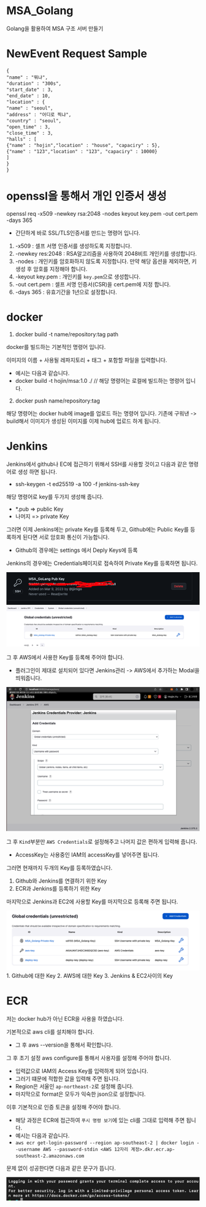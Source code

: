 # MSA_Golang

Golang을 활용하여 MSA 구조 서버 만들기

# NewEvent Request Sample

```
{
"name" : "뭐냐",
"duration" : "300s",
"start_date" : 3,
"end_date" : 10,
"location" : {
"name" : "seoul",
"address" : "어디로 찍냐",
"country" : "seoul",
"open_time" : 3,
"close_time" : 3,
"halls" : [
{"name" : "hojin","location" : "house", "capaciry" : 5},
{"name" : "123","location" : "123", "capaciry" : 10000}
]
}
}

```

# openssl을 통해서 개인 인증서 생성

openssl req -x509 -newkey rsa:2048 -nodes keyout key.pem -out cert.pem -days 365

- 간단하게 바로 SSL/TLS인증서를 만드는 명령어 입니다.

1. -x509 : 셀프 서명 인증서를 생성하도록 지정합니다.
2. -newkey res:2048 : RSA알고리즘을 사용하여 2048비트 개인키를 생성합니다.
3. -nodes : 개인키를 암호화하지 않도록 지정합니다. 만약 해당 옵션을 제외하면, 키 생성 후 암호를 지정해야 합니다.
4. -keyout key.pem : 개인키를 `key.pem`으로 생성합니다.
5. -out cert.pem : 셀프 서명 인증서(CSR)을 cert.pem에 지정 합니다.
6. -days 365 : 유효기간을 1년으로 설정합니다.

# docker

1. docker build -t name/repository:tag path

docker를 빌드하는 기본적인 명령어 입니다.

이미지의 이름 + 사용될 레파지토리 + 태그 + 포함할 파일을 입력합니다.

- 예시는 다음과 같습니다.
- docker build -t hojin/msa:1.0 ./
  // 해당 명령어는 로컬에 빌드하는 명령어 입니다.

2. docker push name/repository:tag

해당 명령어는 docker hub에 image를 업로드 하는 명령어 입니다.
기존에 구워낸 -> build해서 이미지가 생성된 이미지를 이제 hub에 업로드 하게 됩니다.

# Jenkins

Jenkins에서 github나 EC에 접근하기 위해서 SSH를 사용할 것이고 다음과 같은 명령어로 생성 하면 됩니다.

- ssh-keygen -t ed25519 -a 100 -f jenkins-ssh-key

해당 명령어로 key를 두가지 생성해 줍니다.

- \*.pub => public Key
- 나머지 => private Key

그러면 이제 Jenkins에는 private Key를 등록해 두고, Github에는 Public Key를 등록하게 된다면 서로 암호화 통신이 가능합니다.

- Github의 경우에는 settings 에서 Deply Keys에 등록

Jenkins의 경우에는 Credentials페이지로 접속하여 Private Key를 등록하면 됩니다.

<img src="./img/github PubKey.png">
<img src="./img/Jenkins PrivateKey.png">

그 후 AWS에서 사용한 Key를 등록해 주어야 합니다.

- 플러그인이 제대로 설치되어 있다면 Jenkins관리 -> AWS에서 추가하는 Modal을 띄워줍니다.

<img src="./img/Jenkins_Key_deploy.png">

그 후 `Kind`부분만 `AWS Credentials`로 설정해주고 나머지 값은 편하게 입력해 줍니다.

- AccessKey는 사용중인 IAM의 accessKey를 넣어주면 됩니다.

그러면 현재까지 두개의 Key를 등록하였습니다.

1. Github와 Jenkins를 연결하기 위한 Key
2. ECR과 Jenkins를 등록하기 위한 Key

마지막으로 Jenkins과 EC2에 사용할 Key를 마지막으로 등록해 주면 됩니다.

<img src="./img/Key_End.png">
1. Github에 대한 Key
2. AWS에 대한 Key
3. Jenkins & EC2사이의 Key

# ECR

저는 docker hub가 아닌 ECR을 사용을 하였습니다.

기본적으로 aws cli를 설치해야 합니다.

- 그 후 aws --version을 통해서 확인합니다.

그 후 초기 설정 aws configure를 통해서 사용자를 설정해 주어야 합니다.

- 입력값으로 IAM의 Access Key를 입력하게 되어 있습니다.
- 그러기 떄문에 적합한 값을 입력해 주면 됩니다.
- Region은 서울인 `ap-northeast-2`로 설정해 줍니다.
- 마지막으로 format은 모두가 익숙한 json으로 설정합니다.

이후 기본적으로 인증 토큰을 설정해 주어야 합니다.

- 해당 과정은 ECR에 접근하여 `푸시 명령 보기`에 있는 cli를 그대로 입력해 주면 됩니다.
- 예시는 다음과 같습니다.
- `aws ecr get-login-password --region ap-southeast-2 | docker login --username AWS --password-stdin <AWS 12자리 계정>.dkr.ecr.ap-southeast-2.amazonaws.com`

문제 없이 성공한다면 다음과 같은 문구가 뜹니다.

<img src="./img/ecr_success.png">
